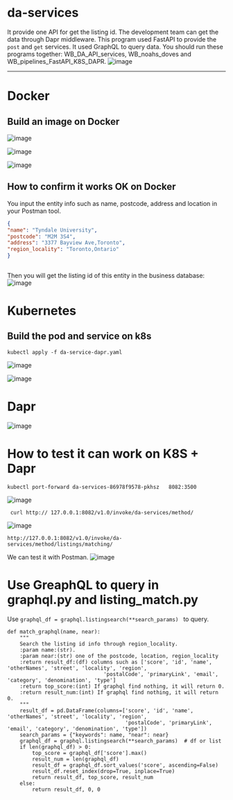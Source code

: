 # da-services
It provide one API for get the listing id. The development team can get the data through Dapr middleware.
This program used FastAPI to provide the `post` and `get` services. It used GraphQL to query data.
You should run these programs together: WB_DA_API_services, WB_noahs_doves and WB_pipelines_FastAPI_K8S_DAPR.
![image](https://user-images.githubusercontent.com/75282285/150705586-204a54d4-c5b8-4726-b5b9-1764d6b0ae9e.png)

---
# Docker
## Build an image on Docker
![image](https://user-images.githubusercontent.com/75282285/147958936-9f71fd81-3601-4f94-91bb-b2a93f62fbf4.png)

![image](https://user-images.githubusercontent.com/75282285/147958976-ea9b63d0-a6ea-4c91-bfa6-7ef61420e53a.png)

![image](https://user-images.githubusercontent.com/75282285/147959095-36f762d1-d257-4bd5-ac5e-674ae2639a26.png)

## How to confirm it works OK on Docker
You input the entity info such as name, postcode, address and location in your Postman tool.
  
```json  
{
"name": "Tyndale University",
"postcode": "M2M 3S4",
"address": "3377 Bayview Ave,Toronto",
"region_locality": "Toronto,Ontario"
}
  
```
Then you will get the listing id of this entity in the business database:
![image](https://user-images.githubusercontent.com/75282285/147959279-5653129b-9f31-4ced-bf1f-60370a4cf72d.png)

# Kubernetes
## Build the pod and service on k8s
~~~
kubectl apply -f da-service-dapr.yaml
~~~
![image](https://user-images.githubusercontent.com/75282285/150704964-16a41d2a-1f6a-45de-8616-cdc094e8a42a.png)

![image](https://user-images.githubusercontent.com/75282285/150704975-225e1576-259f-4b5d-b5d3-931dabb20110.png)

# Dapr

![image](https://user-images.githubusercontent.com/75282285/150705135-a93a0283-0ae0-43fb-b699-752aba3a2ccb.png)

# How to test it can work on K8S + Dapr

~~~
kubectl port-forward da-services-86978f9578-pkhsz   8082:3500
~~~

![image](https://user-images.githubusercontent.com/75282285/150705052-bb8d0d6a-9faf-478f-9a8c-41ca72cf02a6.png)

~~~
 curl http:// 127.0.0.1:8082/v1.0/invoke/da-services/method/
~~~
![image](https://user-images.githubusercontent.com/75282285/150705088-c6c15b1f-352e-4bca-b8be-22ec9531a6fc.png)


~~~
http://127.0.0.1:8082/v1.0/invoke/da-services/method/listings/matching/
~~~
We can test it with Postman.
![image](https://user-images.githubusercontent.com/75282285/150705104-245ea9f1-d2cc-4404-8fab-1220175d465c.png)

# Use GreaphQL to query in graphql.py and listing_match.py
Use `graphql_df = graphql.listingsearch(**search_params) ` to query.
~~~
def match_graphql(name, near):
    """
    Search the listing id info through region_locality.
    :param name:(str).
    :param near:(str) one of the postcode, location, region_locality
    :return result_df:(df) columns such as ['score', 'id', 'name', 'otherNames', 'street', 'locality', 'region',
                               'postalCode', 'primaryLink', 'email', 'category', 'denomination', 'type']
    :return top_score:(int) If graphql find nothing, it will return 0.
    :return result_num:(int) If graphql find nothing, it will return 0.
    """
    result_df = pd.DataFrame(columns=['score', 'id', 'name', 'otherNames', 'street', 'locality', 'region',
                                      'postalCode', 'primaryLink', 'email', 'category', 'denomination', 'type'])
    search_params = {"keywords": name, "near": near}
    graphql_df = graphql.listingsearch(**search_params)  # df or list
    if len(graphql_df) > 0:
        top_score = graphql_df['score'].max()
        result_num = len(graphql_df)
        result_df = graphql_df.sort_values('score', ascending=False)
        result_df.reset_index(drop=True, inplace=True)
        return result_df, top_score, result_num
    else:
        return result_df, 0, 0
~~~


